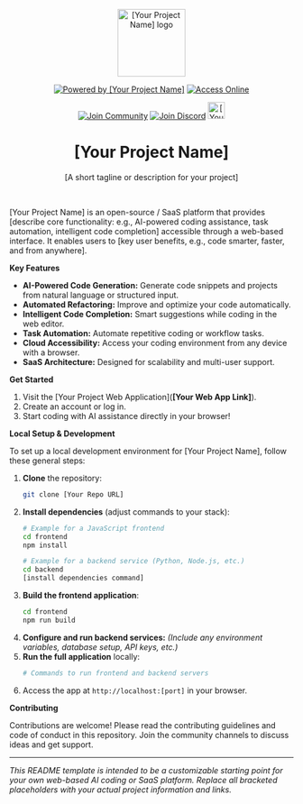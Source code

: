 <p align="center">
  <a href="[Your Project Website or Marketplace Link]" target="_blank" rel="noopener noreferrer">
    <img width="120" src="[Your Logo Path or URL]" alt="[Your Project Name] logo">
  </a>
</p>
<div align="center">

<a href="[Your Project Website or Marketplace Link]" target="_blank"><img src="https://img.shields.io/badge/Powered%20by%20[Your Project Name]-green?style=for-the-badge&logoColor=white" alt="Powered by [Your Project Name]"></a>
<a href="[Your Web App Link]" target="_blank"><img src="https://img.shields.io/badge/Access%20Online-blue?style=for-the-badge&logo=web&logoColor=white" alt="Access Online"></a>

<a href="[Your Community Link 1]" target="_blank"><img src="https://img.shields.io/badge/Join%20Community-FF4500?style=for-the-badge&logo=reddit&logoColor=white" alt="Join Community"></a>
<a href="[Your Community Link 2]" target="_blank"><img src="https://img.shields.io/badge/Join%20Discord-5865F2?style=for-the-badge&logo=discord&logoColor=white" alt="Join Discord"></a>
<a href="[Your Product Hunt or Other Badge Link]" target="_blank"><img src="[Your Badge Image URL]" alt="[Your Project] on Product Hunt" style="height: 30px;" height="30" /></a>

</div>

<div align="center">
  <h1>[Your Project Name]</h1>
  <p>[A short tagline or description for your project]</p>
</div>
<br/>

[Your Project Name] is an open-source / SaaS platform that provides [describe core functionality: e.g., AI-powered coding assistance, task automation, intelligent code completion] accessible through a web-based interface. It enables users to [key user benefits, e.g., code smarter, faster, and from anywhere].

**Key Features**

* **AI-Powered Code Generation:** Generate code snippets and projects from natural language or structured input.
* **Automated Refactoring:** Improve and optimize your code automatically.
* **Intelligent Code Completion:** Smart suggestions while coding in the web editor.
* **Task Automation:** Automate repetitive coding or workflow tasks.
* **Cloud Accessibility:** Access your coding environment from any device with a browser.
* **SaaS Architecture:** Designed for scalability and multi-user support.

**Get Started**

1. Visit the [Your Project Web Application](**[Your Web App Link]**).
2. Create an account or log in.
3. Start coding with AI assistance directly in your browser!

**Local Setup & Development**

To set up a local development environment for [Your Project Name], follow these general steps:

1. **Clone** the repository:
    ```bash
    git clone [Your Repo URL]
    ```
2. **Install dependencies** (adjust commands to your stack):
    ```bash
    # Example for a JavaScript frontend
    cd frontend
    npm install

    # Example for a backend service (Python, Node.js, etc.)
    cd backend
    [install dependencies command]
    ```
3. **Build the frontend application**:
    ```bash
    cd frontend
    npm run build
    ```
4. **Configure and run backend services:** *(Include any environment variables, database setup, API keys, etc.)*
5. **Run the full application** locally:
    ```bash
    # Commands to run frontend and backend servers
    ```
6. Access the app at `http://localhost:[port]` in your browser.

**Contributing**

Contributions are welcome! Please read the contributing guidelines and code of conduct in this repository. Join the community channels to discuss ideas and get support.

---

*This README template is intended to be a customizable starting point for your own web-based AI coding or SaaS platform. Replace all bracketed placeholders with your actual project information and links.*